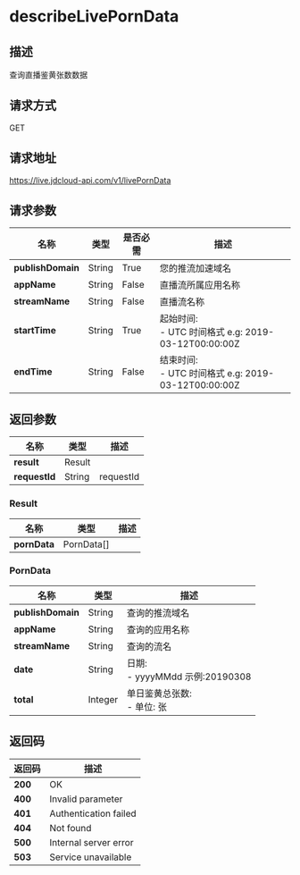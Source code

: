 # describeLivePornData


## 描述
查询直播鉴黄张数数据

## 请求方式
GET

## 请求地址
https://live.jdcloud-api.com/v1/livePornData


## 请求参数
|名称|类型|是否必需|描述|
|---|---|---|---|
|**publishDomain**|String|True|您的推流加速域名|
|**appName**|String|False|直播流所属应用名称|
|**streamName**|String|False|直播流名称|
|**startTime**|String|True|起始时间:<br>  - UTC 时间格式 e.g: 2019-03-12T00:00:00Z<br>|
|**endTime**|String|False|结束时间:<br>  - UTC 时间格式 e.g: 2019-03-12T00:00:00Z<br>|


## 返回参数
|名称|类型|描述|
|---|---|---|
|**result**|Result| |
|**requestId**|String|requestId|

### Result
|名称|类型|描述|
|---|---|---|
|**pornData**|PornData[]| |
### PornData
|名称|类型|描述|
|---|---|---|
|**publishDomain**|String|查询的推流域名|
|**appName**|String|查询的应用名称|
|**streamName**|String|查询的流名|
|**date**|String|日期:<br>  - yyyyMMdd 示例:20190308<br>|
|**total**|Integer|单日鉴黄总张数:<br>  - 单位: 张<br>|

## 返回码
|返回码|描述|
|---|---|
|**200**|OK|
|**400**|Invalid parameter|
|**401**|Authentication failed|
|**404**|Not found|
|**500**|Internal server error|
|**503**|Service unavailable|
